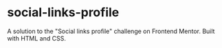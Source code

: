 # social-links-profile
A solution to the "Social links profile" challenge on Frontend Mentor. Built with HTML and CSS.
